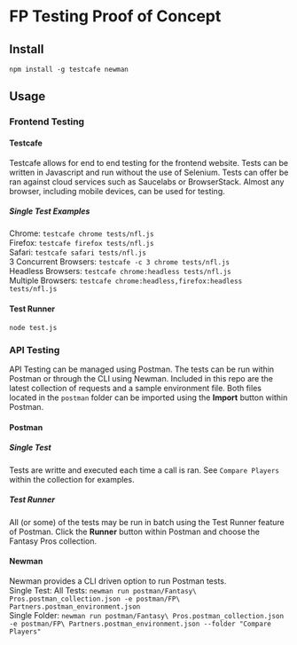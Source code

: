 # FP Testing Proof of Concept  
## Install
`npm install -g testcafe newman`
## Usage  
### Frontend Testing
#### Testcafe
Testcafe allows for end to end testing for the frontend website. Tests can be written in Javascript and run without the use of Selenium. Tests can offer be ran against cloud services such as Saucelabs or BrowserStack. Almost any browser, including mobile devices, can be used for testing.  
##### Single Test Examples  
Chrome: `testcafe chrome tests/nfl.js`  
Firefox: `testcafe firefox tests/nfl.js`  
Safari: `testcafe safari tests/nfl.js `  
3 Concurrent Browsers: `testcafe -c 3 chrome tests/nfl.js`  
Headless Browsers: `testcafe chrome:headless tests/nfl.js`    
Multiple Browsers:  `testcafe chrome:headless,firefox:headless tests/nfl.js`  
#### Test Runner  
`node test.js`  
### API Testing  
API Testing can be managed using Postman. The tests can be run within Postman or through the CLI using Newman.  Included in this repo are the latest collection of requests and a sample environment file. Both files located in the `postman` folder can be imported using the **Import** button within Postman.  
#### Postman
##### Single Test
Tests are writte and executed each time a call is ran. See `Compare Players` within the collection for examples.  
##### Test Runner
All (or some) of the tests may be run in batch using the Test Runner feature of Postman. Click the **Runner** button within Postman and choose the Fantasy Pros collection.  
#### Newman
Newman provides a CLI driven option to run Postman tests.  
Single Test: 
All Tests: `newman run postman/Fantasy\ Pros.postman_collection.json -e postman/FP\ Partners.postman_environment.json`  
Single Folder: `newman run postman/Fantasy\ Pros.postman_collection.json -e postman/FP\ Partners.postman_environment.json --folder "Compare Players"
`  
